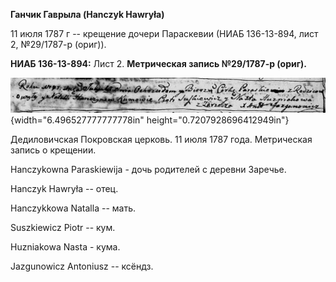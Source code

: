 **Ганчик Гаврыла (Hanczyk Hawryła)**

11 июля 1787 г -- крещение дочери Параскевии (НИАБ 136-13-894, лист 2,
№29/1787-р (ориг)).

**НИАБ 136-13-894:** Лист 2. **Метрическая запись №29/1787-р (ориг).**

![](./media/974c1fb50444a1a85e4b412f1d17c6f521a094f8.png){width="6.496527777777778in"
height="0.7207928696412949in"}

Дедиловичская Покровская церковь. 11 июля 1787 года. Метрическая запись
о крещении.

Hanczykowna Paraskiewija - дочь родителей с деревни Заречье.

Hanczyk Hawryła -- отец.

Hanczykkowa Natalla -- мать.

Suszkiewicz Piotr -- кум.

Huzniakowa Nasta - кума.

Jazgunowicz Antoniusz -- ксёндз.
